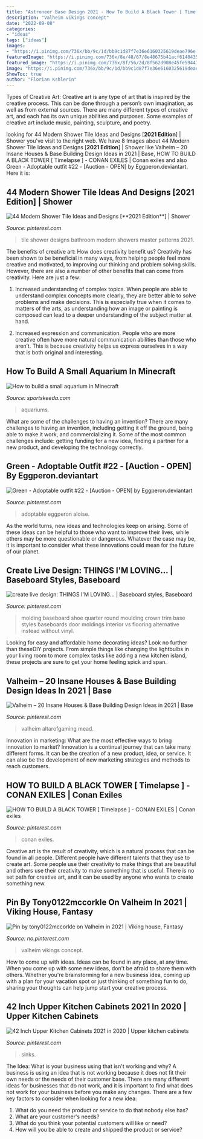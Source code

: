 ```yaml
---
title: "Astroneer Base Design 2021 - How To Build A Black Tower [ Timelapse ]"
description: "Valheim vikings concept"
date: "2022-09-08"
categories:
- "ideas"
tags: ["ideas"]
images:
- "https://i.pinimg.com/736x/bb/9c/1d/bb9c1d87f7e36e6160325619deae796e.jpg"
featuredImage: "https://i.pinimg.com/736x/8e/48/67/8e48675b41acf6140435068f28f384f0.jpg"
featured_image: "https://i.pinimg.com/736x/8f/56/2d/8f562d908e45fe594479eb065f491146.jpg"
image: "https://i.pinimg.com/736x/bb/9c/1d/bb9c1d87f7e36e6160325619deae796e.jpg"
ShowToc: true
author: "Florian Kshlerin"
---
```



Types of Creative Art:
Creative art is any type of art that is inspired by the creative process. This can be done through a person’s own imagination, as well as from external sources. There are many different types of creative art, and each has its own unique abilities and purposes. Some examples of creative art include music, painting, sculpture, and poetry.

	

		
looking for 44 Modern Shower Tile Ideas and Designs [**2021 Edition**] | Shower you've visit to the right web. We have 8 Images about 44 Modern Shower Tile Ideas and Designs [**2021 Edition**] | Shower like Valheim – 20 Insane Houses &amp; Base Building Design Ideas in 2021 | Base, HOW TO BUILD A BLACK TOWER [ Timelapse ] - CONAN EXILES | Conan exiles and also Green - Adoptable outfit #22 - [Auction - OPEN] by Eggperon.deviantart. Here it is:
		
    
## 44 Modern Shower Tile Ideas And Designs [**2021 Edition**] | Shower

<img loading=lazy src="https://i.pinimg.com/736x/54/da/a6/54daa69a02e2966661dff21c22ec9ef8.jpg" onerror="this.onerror=null;this.src='https://tse3.mm.bing.net/th?id=OIP.vK5CgcudMDe2ASAtIfUKdQHaLH&amp;pid=15.1';" alt="44 Modern Shower Tile Ideas and Designs [**2021 Edition**] | Shower">

_Source: pinterest.com_

>tile shower designs bathroom modern showers master patterns 2021. 

	

The benefits of creative art: How does creativity benefit us?
Creativity has been shown to be beneficial in many ways, from helping people feel more creative and motivated, to improving our thinking and problem solving skills. However, there are also a number of other benefits that can come from creativity. Here are just a few: 
1. Increased understanding of complex topics. When people are able to understand complex concepts more clearly, they are better able to solve problems and make decisions. This is especially true when it comes to matters of the arts, as understanding how an image or painting is composed can lead to a deeper understanding of the subject matter at hand. 

2. Increased expression and communication. People who are more creative often have more natural communication abilities than those who aren’t. This is because creativity helps us express ourselves in a way that is both original and interesting.

    
## How To Build A Small Aquarium In Minecraft

<img loading=lazy src="https://staticg.sportskeeda.com/editor/2021/08/356be-16286461521649-800.jpg" onerror="this.onerror=null;this.src='https://tse3.mm.bing.net/th?id=OIP.qoO4jqupIH0Nn-7zvVkhGQHaEK&amp;pid=15.1';" alt="How to build a small aquarium in Minecraft">

_Source: sportskeeda.com_

>aquariums. 

	

What are some of the challenges to having an invention?
There are many challenges to having an invention, including getting it off the ground, being able to make it work, and commercializing it. Some of the most common challenges include: getting funding for a new idea, finding a partner for a new product, and developing the technology correctly.

    
## Green - Adoptable Outfit #22 - [Auction - OPEN] By Eggperon.deviantart

<img loading=lazy src="https://i.pinimg.com/736x/8e/48/67/8e48675b41acf6140435068f28f384f0.jpg" onerror="this.onerror=null;this.src='https://tse1.mm.bing.net/th?id=OIP.fha1Y66TVynlG8_70KbpRAHaMP&amp;pid=15.1';" alt="Green - Adoptable outfit #22 - [Auction - OPEN] by Eggperon.deviantart">

_Source: pinterest.com_

>adoptable eggperon aloise. 

	

As the world turns, new ideas and technologies keep on arising. Some of these ideas can be helpful to those who want to improve their lives, while others may be more questionable or dangerous. Whatever the case may be, it is important to consider what these innovations could mean for the future of our planet.

    
## Create Live Design: THINGS I&#039;M LOVING... | Baseboard Styles, Baseboard

<img loading=lazy src="https://i.pinimg.com/736x/9b/89/bb/9b89bb7e5ac1e1d4e2ff769bb4b7d712--door-moulding-crown-molding.jpg" onerror="this.onerror=null;this.src='https://tse2.mm.bing.net/th?id=OIP.ewsxedTR_4KfvJmLuhHp9wHaJ6&amp;pid=15.1';" alt="create live design: THINGS I&#039;M LOVING... | Baseboard styles, Baseboard">

_Source: pinterest.com_

>molding baseboard shoe quarter round moulding crown trim base styles baseboards door moldings interior vs flooring alternative instead without vinyl. 

	

Looking for easy and affordable home decorating ideas? Look no further than theseDIY projects. From simple things like changing the lightbulbs in your living room to more complex tasks like adding a new kitchen island, these projects are sure to get your home feeling spick and span.

    
## Valheim – 20 Insane Houses &amp; Base Building Design Ideas In 2021 | Base

<img loading=lazy src="https://i.pinimg.com/736x/c2/e5/af/c2e5afb30000a4823adb8d9f49f5894d.jpg" onerror="this.onerror=null;this.src='https://tse3.mm.bing.net/th?id=OIP.lBB4A2Uh-HnE2pwUUfJatgHaEm&amp;pid=15.1';" alt="Valheim – 20 Insane Houses &amp; Base Building Design Ideas in 2021 | Base">

_Source: pinterest.com_

>valheim altarofgaming mead. 

	

Innovation in marketing: What are the most effective ways to bring innovation to market?
Innovation is a continual journey that can take many different forms. It can be the creation of a new product, idea, or service. It can also be the development of new marketing strategies and methods to reach customers.

    
## HOW TO BUILD A BLACK TOWER [ Timelapse ] - CONAN EXILES | Conan Exiles

<img loading=lazy src="https://i.pinimg.com/736x/8f/56/2d/8f562d908e45fe594479eb065f491146.jpg" onerror="this.onerror=null;this.src='https://tse4.mm.bing.net/th?id=OIP.GrHCf5NLFVnnSS9PSoAJlwHaEK&amp;pid=15.1';" alt="HOW TO BUILD A BLACK TOWER [ Timelapse ] - CONAN EXILES | Conan exiles">

_Source: pinterest.com_

>conan exiles. 

	

Creative art is the result of creativity, which is a natural process that can be found in all people. Different people have different talents that they use to create art. Some people use their creativity to make things that are beautiful and others use their creativity to make something that is useful. There is no set path for creative art, and it can be used by anyone who wants to create something new.

    
## Pin By Tony0122mccorkle On Valheim In 2021 | Viking House, Fantasy

<img loading=lazy src="https://i.pinimg.com/736x/a2/08/72/a208724b41d455fab78de5123bc14481.jpg" onerror="this.onerror=null;this.src='https://tse4.mm.bing.net/th?id=OIP.apnGfd0HkXDxUIcmVEum1gHaFS&amp;pid=15.1';" alt="Pin by tony0122mccorkle on Valheim in 2021 | Viking house, Fantasy">

_Source: no.pinterest.com_

>valheim vikings concept. 

	

How to come up with ideas.
Ideas can be found in any place, at any time. When you come up with some new ideas, don't be afraid to share them with others. Whether you're brainstorming for a new business idea, coming up with a plan for your vacation spot or just thinking of something fun to do, sharing your thoughts can help jump start your creative process.

    
## 42 Inch Upper Kitchen Cabinets 2021 In 2020 | Upper Kitchen Cabinets

<img loading=lazy src="https://i.pinimg.com/736x/bb/9c/1d/bb9c1d87f7e36e6160325619deae796e.jpg" onerror="this.onerror=null;this.src='https://tse2.mm.bing.net/th?id=OIP.Ia58sROtcPdGtzxwSbj6MAHaJ3&amp;pid=15.1';" alt="42 Inch Upper Kitchen Cabinets 2021 in 2020 | Upper kitchen cabinets">

_Source: pinterest.com_

>sinks. 

	

The Idea: What is your business using that isn't working and why?
A business is using an idea that is not working because it does not fit their own needs or the needs of their customer base. There are many different ideas for businesses that do not work, and it is important to find what does not work for your business before you make any changes. There are a few key factors to consider when looking for a new idea:
1) What do you need the product or service to do that nobody else has?
2) What are your customer's needs?
3) What do you think your potential customers will like or need?
4) How will you be able to create and shipped the product or service?

